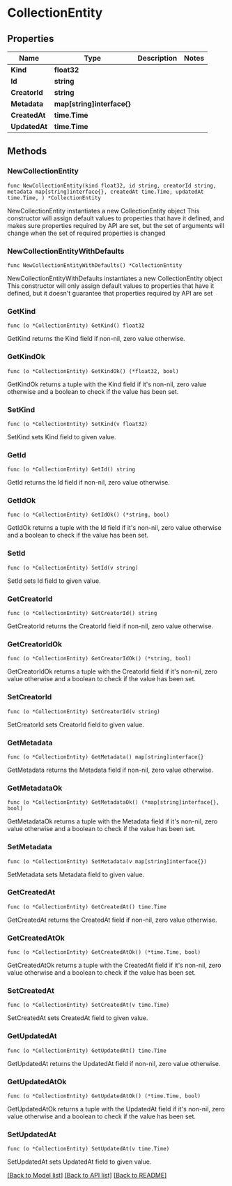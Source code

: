 # CollectionEntity

## Properties

Name | Type | Description | Notes
------------ | ------------- | ------------- | -------------
**Kind** | **float32** |  | 
**Id** | **string** |  | 
**CreatorId** | **string** |  | 
**Metadata** | **map[string]interface{}** |  | 
**CreatedAt** | **time.Time** |  | 
**UpdatedAt** | **time.Time** |  | 

## Methods

### NewCollectionEntity

`func NewCollectionEntity(kind float32, id string, creatorId string, metadata map[string]interface{}, createdAt time.Time, updatedAt time.Time, ) *CollectionEntity`

NewCollectionEntity instantiates a new CollectionEntity object
This constructor will assign default values to properties that have it defined,
and makes sure properties required by API are set, but the set of arguments
will change when the set of required properties is changed

### NewCollectionEntityWithDefaults

`func NewCollectionEntityWithDefaults() *CollectionEntity`

NewCollectionEntityWithDefaults instantiates a new CollectionEntity object
This constructor will only assign default values to properties that have it defined,
but it doesn't guarantee that properties required by API are set

### GetKind

`func (o *CollectionEntity) GetKind() float32`

GetKind returns the Kind field if non-nil, zero value otherwise.

### GetKindOk

`func (o *CollectionEntity) GetKindOk() (*float32, bool)`

GetKindOk returns a tuple with the Kind field if it's non-nil, zero value otherwise
and a boolean to check if the value has been set.

### SetKind

`func (o *CollectionEntity) SetKind(v float32)`

SetKind sets Kind field to given value.


### GetId

`func (o *CollectionEntity) GetId() string`

GetId returns the Id field if non-nil, zero value otherwise.

### GetIdOk

`func (o *CollectionEntity) GetIdOk() (*string, bool)`

GetIdOk returns a tuple with the Id field if it's non-nil, zero value otherwise
and a boolean to check if the value has been set.

### SetId

`func (o *CollectionEntity) SetId(v string)`

SetId sets Id field to given value.


### GetCreatorId

`func (o *CollectionEntity) GetCreatorId() string`

GetCreatorId returns the CreatorId field if non-nil, zero value otherwise.

### GetCreatorIdOk

`func (o *CollectionEntity) GetCreatorIdOk() (*string, bool)`

GetCreatorIdOk returns a tuple with the CreatorId field if it's non-nil, zero value otherwise
and a boolean to check if the value has been set.

### SetCreatorId

`func (o *CollectionEntity) SetCreatorId(v string)`

SetCreatorId sets CreatorId field to given value.


### GetMetadata

`func (o *CollectionEntity) GetMetadata() map[string]interface{}`

GetMetadata returns the Metadata field if non-nil, zero value otherwise.

### GetMetadataOk

`func (o *CollectionEntity) GetMetadataOk() (*map[string]interface{}, bool)`

GetMetadataOk returns a tuple with the Metadata field if it's non-nil, zero value otherwise
and a boolean to check if the value has been set.

### SetMetadata

`func (o *CollectionEntity) SetMetadata(v map[string]interface{})`

SetMetadata sets Metadata field to given value.


### GetCreatedAt

`func (o *CollectionEntity) GetCreatedAt() time.Time`

GetCreatedAt returns the CreatedAt field if non-nil, zero value otherwise.

### GetCreatedAtOk

`func (o *CollectionEntity) GetCreatedAtOk() (*time.Time, bool)`

GetCreatedAtOk returns a tuple with the CreatedAt field if it's non-nil, zero value otherwise
and a boolean to check if the value has been set.

### SetCreatedAt

`func (o *CollectionEntity) SetCreatedAt(v time.Time)`

SetCreatedAt sets CreatedAt field to given value.


### GetUpdatedAt

`func (o *CollectionEntity) GetUpdatedAt() time.Time`

GetUpdatedAt returns the UpdatedAt field if non-nil, zero value otherwise.

### GetUpdatedAtOk

`func (o *CollectionEntity) GetUpdatedAtOk() (*time.Time, bool)`

GetUpdatedAtOk returns a tuple with the UpdatedAt field if it's non-nil, zero value otherwise
and a boolean to check if the value has been set.

### SetUpdatedAt

`func (o *CollectionEntity) SetUpdatedAt(v time.Time)`

SetUpdatedAt sets UpdatedAt field to given value.



[[Back to Model list]](../README.md#documentation-for-models) [[Back to API list]](../README.md#documentation-for-api-endpoints) [[Back to README]](../README.md)


